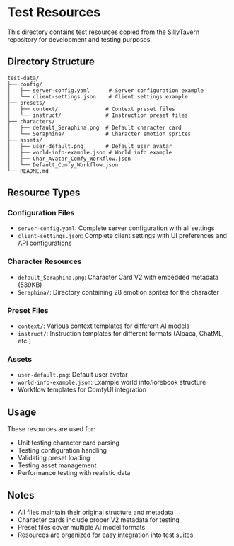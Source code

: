 # Test Resources

This directory contains test resources copied from the SillyTavern repository for development and testing purposes.

## Directory Structure

```
test-data/
├── config/
│   ├── server-config.yaml      # Server configuration example
│   └── client-settings.json    # Client settings example
├── presets/
│   ├── context/               # Context preset files
│   └── instruct/              # Instruction preset files
├── characters/
│   ├── default_Seraphina.png  # Default character card
│   └── Seraphina/             # Character emotion sprites
├── assets/
│   ├── user-default.png       # Default user avatar
│   ├── world-info-example.json # World info example
│   ├── Char_Avatar_Comfy_Workflow.json
│   └── Default_Comfy_Workflow.json
└── README.md
```

## Resource Types

### Configuration Files
- `server-config.yaml`: Complete server configuration with all settings
- `client-settings.json`: Complete client settings with UI preferences and API configurations

### Character Resources
- `default_Seraphina.png`: Character Card V2 with embedded metadata (539KB)
- `Seraphina/`: Directory containing 28 emotion sprites for the character

### Preset Files
- `context/`: Various context templates for different AI models
- `instruct/`: Instruction templates for different formats (Alpaca, ChatML, etc.)

### Assets
- `user-default.png`: Default user avatar
- `world-info-example.json`: Example world info/lorebook structure
- Workflow templates for ComfyUI integration

## Usage

These resources are used for:
- Unit testing character card parsing
- Testing configuration handling
- Validating preset loading
- Testing asset management
- Performance testing with realistic data

## Notes

- All files maintain their original structure and metadata
- Character cards include proper V2 metadata for testing
- Preset files cover multiple AI model formats
- Resources are organized for easy integration into test suites 